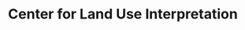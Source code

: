 ---
title: "Center for Land Use Interpretation"
url: /culver-city/center-for-land-use-interpretation/
shop: art
---
